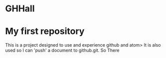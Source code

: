 # GHHall
# My first repository
This is a project designed to use and experience github and atom>
It is also used so I can 'push' a document to github.git. So There
